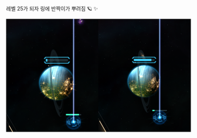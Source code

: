 레벨 25가 되자 링에 반짝이가 뿌려짐 :ringed_planet: :sparkles:  

![](../assets/20210103_Lv25_Lv25_Glitter_Ring.png)  
